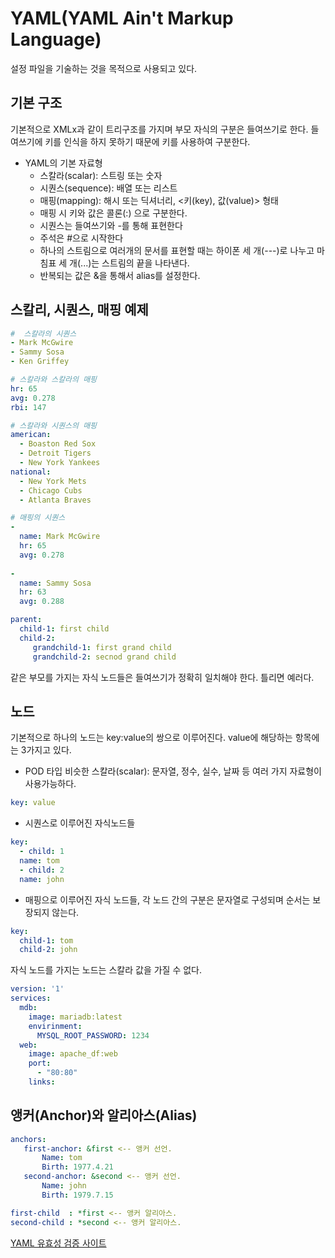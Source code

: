 # YAML(YAML Ain't Markup Language)

설정 파일을 기술하는 것을 목적으로 사용되고 있다. 

## 기본 구조 
기본적으로 XMLx과 같이 트리구조를 가지며 부모 자식의 구분은 들여쓰기로 한다. 들여쓰기에 <tab> 키를 인식을 하지 못하기 때문에 <Space>
키를 사용하여 구분한다.

* YAML의 기본 자료형 
  * 스칼라(scalar): 스트링 또는 숫자
  * 시퀀스(sequence): 배열 또는 리스트
  * 매핑(mapping): 해시 또는 딕셔너리, <키(key), 값(value)> 형태
  * 매핑 시 키와 값은 콜론(:) 으로 구분한다. 
  * 시퀀스는 들여쓰기와 -를 통해 표현한다 
  * 주석은 #으로 시작한다
  * 하나의 스트림으로 여러개의 문서를 표현할 때는 하이폰 세 개(---)로 나누고 마침표 세 개(...)는 스트림의 끝을 나타낸다. 
  * 반복되는 값은 &을 통해서 alias를 설정한다.
  
## 스칼리, 시퀀스, 매핑 예제

```YAML
#  스칼라의 시퀀스
- Mark McGwire
- Sammy Sosa
- Ken Griffey

# 스칼라와 스칼라의 매핑 
hr: 65
avg: 0.278
rbi: 147

# 스칼라와 시퀀스의 매핑
american:
  - Boaston Red Sox
  - Detroit Tigers
  - New York Yankees
national:
  - New York Mets
  - Chicago Cubs
  - Atlanta Braves

# 매핑의 시퀀스
- 
  name: Mark McGwire
  hr: 65
  avg: 0.278
  
-
  name: Sammy Sosa
  hr: 63
  avg: 0.288
```

```YAML
parent:
  child-1: first child
  child-2:
     grandchild-1: first grand child
     grandchild-2: secnod grand child
 ```
같은 부모를 가지는 자식 노드들은 들여쓰기가 정확히 일치해야 한다. 틀리면 예러다. 

## 노드
기본적으로 하나의 노드는 key:value의 쌍으로 이루어진다. value에 해당하는 항목에는 3가지고 있다. 

* POD 타입 비슷한 스칼라(scalar): 문자열, 정수, 실수, 날짜 등 여러 가지 자료형이 사용가능하다. 
```YAML
key: value
```
* 시퀀스로 이루어진 자식노드들
```YAML
key: 
  - child: 1
  name: tom
  - child: 2
  name: john
```

* 매핑으로 이루어진 자식 노드들, 각 노드 간의 구분은 문자열로 구성되며 순서는 보장되지 않는다. 
```YAML
key:
  child-1: tom
  child-2: john
```
자식 노드를 가지는 노드는 스칼라 값을 가질 수 없다.

```YAML
version: '1'
services:
  mdb:
    image: mariadb:latest
    envirinment:
      MYSQL_ROOT_PASSWORD: 1234
  web:
    image: apache_df:web
    port:
      - "80:80"
    links: 
```
## 앵커(Anchor)와 알리아스(Alias) 

 ```YAML
 anchors:
    first-anchor: &first <-- 앵커 선언.
        Name: tom
        Birth: 1977.4.21
    second-anchor: &second <-- 앵커 선언.
        Name: john
        Birth: 1979.7.15

first-child  : *first <-- 앵커 알리아스.
second-child : *second <-- 앵커 알리아스.
```

[YAML 유효성 검증 사이트](http://www.yamllint.com/) 
